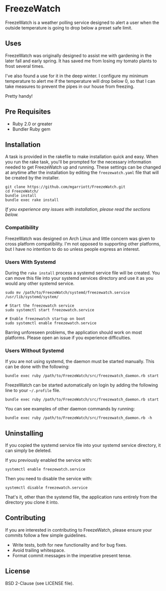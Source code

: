 # FreezeWatch #

FreezeWatch is a weather polling service designed to alert a user when the
outside temperature is going to drop below a preset safe limit.

## Uses ##

FreezeWatch was originally designed to assist me with gardening in the later
fall and early spring. It has saved me from losing my tomato plants to frost
several times.

I've also found a use for it in the deep winter. I configure my minimum
temperature to alert me if the temperature will drop below 0, so that I can
take measures to prevent the pipes in our house from freezing.

Pretty handy!

## Pre Requisites ##

- Ruby 2.0 or greater
- Bundler Ruby gem

## Installation ##

A task is provided in the rakefile to make installation quick and easy. When
you run the rake task, you'll be prompted for the necessary information needed
to get FreezeWatch up and running. These settings can be changed at anytime
after the installation by editing the `freezewatch.yaml` file that will be
created by the installer.

    git clone https://github.com/mgarriott/FreezeWatch.git
    cd FreezeWatch/
    bundle install
    bundle exec rake install

*If you experience any issues with installation, please read the sections
below.*

### Compatibility ###

FreezeWatch was designed on Arch Linux and little concern was given to cross
platform compatibility. I'm not opposed to supporting other platforms, but I
have no intention to do so unless people express an interest.

### Users With Systemd ###

During the `rake install` process a systemd service file will be created. You
can move this file into your systemd services directory and use it as you would any
other systemd service.

    sudo mv /path/to/FreezeWatch/systemd/freezewatch.service /usr/lib/systemd/system/

    # Start the freezewatch service
    sudo systemctl start freezewatch.service

    # Enable freezewatch startup on boot
    sudo systemctl enable freezewatch.service

Barring unforeseen problems, the application should work on most platforms.
Please open an issue if you experience difficulties.

### Users Without Systemd ###

If you are not using systemd, the daemon must be started manually. This can be
done with the following:

    bundle exec ruby /path/to/FreezeWatch/src/freezewatch_daemon.rb start

FreezeWatch can be started automatically on login by adding the following line
to your `~/.profile` file.

    bundle exec ruby /path/to/FreezeWatch/src/freezewatch_daemon.rb start

You can see examples of other daemon commands by running:

    bundle exec ruby /path/to/FreezeWatch/src/freezewatch_daemon.rb -h

## Uninstalling ##

If you copied the systemd service file into your systemd service directory, it
can simply be deleted.

If you previously enabled the service with:

    systemctl enable freezewatch.service

Then you need to disable the service with:

    systemctl disable freezewatch.service

That's it, other than the systemd file, the application runs entirely from the
directory you clone it into.

## Contributing ##

If you are interested in contributing to FreezeWatch, please ensure your
commits follow a few simple guidelines.

- Write tests, both for new functionality and for bug fixes.
- Avoid trailing whitespace.
- Format commit messages in the imperative present tense.

## License ##

BSD 2-Clause (see LICENSE file).
